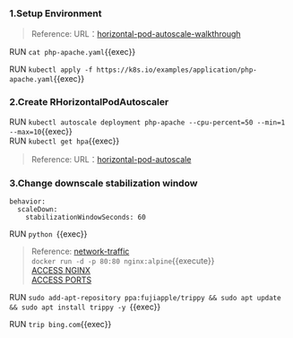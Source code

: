 ### 1.Setup Environment 
>Reference:  URL：[horizontal-pod-autoscale-walkthrough](https://kubernetes.io/docs/tasks/run-application/horizontal-pod-autoscale-walkthrough)

RUN `cat php-apache.yaml`{{exec}}  

RUN `kubectl apply -f https://k8s.io/examples/application/php-apache.yaml`{{exec}}


### 2.Create RHorizontalPodAutoscaler

RUN `kubectl autoscale deployment php-apache --cpu-percent=50 --min=1 --max=10`{{exec}}  
RUN `kubectl get hpa`{{exec}}  

>Reference:  URL：[horizontal-pod-autoscale](https://kubernetes.io/docs/tasks/run-application/horizontal-pod-autoscale)


### 3.Change downscale stabilization window 

```
behavior:
  scaleDown:
    stabilizationWindowSeconds: 60
```





RUN `python `{{exec}}      




>Reference:  [network-traffic](https://github.com/killercoda/scenario-examples/blob/main/network-traffic/step1.md)     
`docker run -d -p 80:80 nginx:alpine`{{execute}}       
[ACCESS NGINX]({{TRAFFIC_HOST1_80}})    
[ACCESS PORTS]({{TRAFFIC_SELECTOR}})


RUN `sudo add-apt-repository ppa:fujiapple/trippy && sudo apt update && sudo apt install trippy -y `{{exec}} 

RUN `trip bing.com`{{exec}} 








